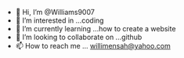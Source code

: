 - 👋 Hi, I’m @Williams9007
- 👀 I’m interested in ...coding
- 🌱 I’m currently learning ...how to create a website
- 💞️ I’m looking to collaborate on ...github
- 📫 How to reach me ...
willimensah@yahoo.com
<!---
Williams9007/Williams9007 is a ✨ special ✨ repository because its `README.md` (this file) appears on your GitHub profile.
You can click the Preview link to take a look at your changes.
--->
